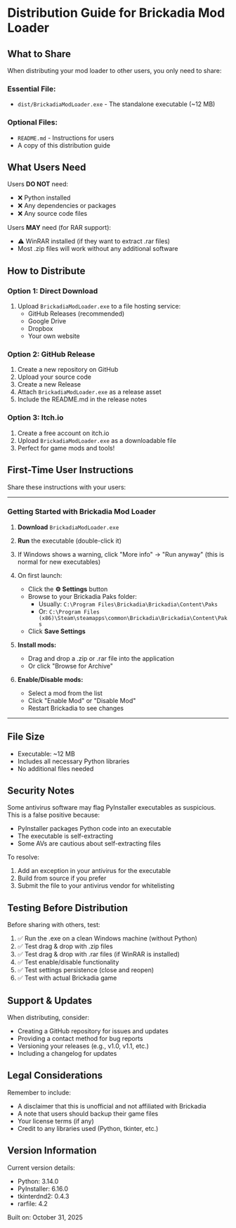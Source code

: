 # Distribution Guide for Brickadia Mod Loader

## What to Share

When distributing your mod loader to other users, you only need to share:

### Essential File:

- `dist/BrickadiaModLoader.exe` - The standalone executable (~12 MB)

### Optional Files:

- `README.md` - Instructions for users
- A copy of this distribution guide

## What Users Need

Users **DO NOT** need:

- ❌ Python installed
- ❌ Any dependencies or packages
- ❌ Any source code files

Users **MAY** need (for RAR support):

- ⚠️ WinRAR installed (if they want to extract .rar files)
- Most .zip files will work without any additional software

## How to Distribute

### Option 1: Direct Download

1. Upload `BrickadiaModLoader.exe` to a file hosting service:
   - GitHub Releases (recommended)
   - Google Drive
   - Dropbox
   - Your own website

### Option 2: GitHub Release

1. Create a new repository on GitHub
2. Upload your source code
3. Create a new Release
4. Attach `BrickadiaModLoader.exe` as a release asset
5. Include the README.md in the release notes

### Option 3: Itch.io

1. Create a free account on itch.io
2. Upload `BrickadiaModLoader.exe` as a downloadable file
3. Perfect for game mods and tools!

## First-Time User Instructions

Share these instructions with your users:

---

### Getting Started with Brickadia Mod Loader

1. **Download** `BrickadiaModLoader.exe`
2. **Run** the executable (double-click it)
3. If Windows shows a warning, click "More info" → "Run anyway" (this is normal for new executables)
4. On first launch:

   - Click the **⚙ Settings** button
   - Browse to your Brickadia Paks folder:
     - Usually: `C:\Program Files\Brickadia\Brickadia\Content\Paks`
     - Or: `C:\Program Files (x86)\Steam\steamapps\common\Brickadia\Brickadia\Content\Paks`
   - Click **Save Settings**

5. **Install mods:**

   - Drag and drop a .zip or .rar file into the application
   - Or click "Browse for Archive"

6. **Enable/Disable mods:**
   - Select a mod from the list
   - Click "Enable Mod" or "Disable Mod"
   - Restart Brickadia to see changes

---

## File Size

- Executable: ~12 MB
- Includes all necessary Python libraries
- No additional files needed

## Security Notes

Some antivirus software may flag PyInstaller executables as suspicious. This is a false positive because:

- PyInstaller packages Python code into an executable
- The executable is self-extracting
- Some AVs are cautious about self-extracting files

To resolve:

1. Add an exception in your antivirus for the executable
2. Build from source if you prefer
3. Submit the file to your antivirus vendor for whitelisting

## Testing Before Distribution

Before sharing with others, test:

1. ✅ Run the .exe on a clean Windows machine (without Python)
2. ✅ Test drag & drop with .zip files
3. ✅ Test drag & drop with .rar files (if WinRAR is installed)
4. ✅ Test enable/disable functionality
5. ✅ Test settings persistence (close and reopen)
6. ✅ Test with actual Brickadia game

## Support & Updates

When distributing, consider:

- Creating a GitHub repository for issues and updates
- Providing a contact method for bug reports
- Versioning your releases (e.g., v1.0, v1.1, etc.)
- Including a changelog for updates

## Legal Considerations

Remember to include:

- A disclaimer that this is unofficial and not affiliated with Brickadia
- A note that users should backup their game files
- Your license terms (if any)
- Credit to any libraries used (Python, tkinter, etc.)

## Version Information

Current version details:

- Python: 3.14.0
- PyInstaller: 6.16.0
- tkinterdnd2: 0.4.3
- rarfile: 4.2

Built on: October 31, 2025
